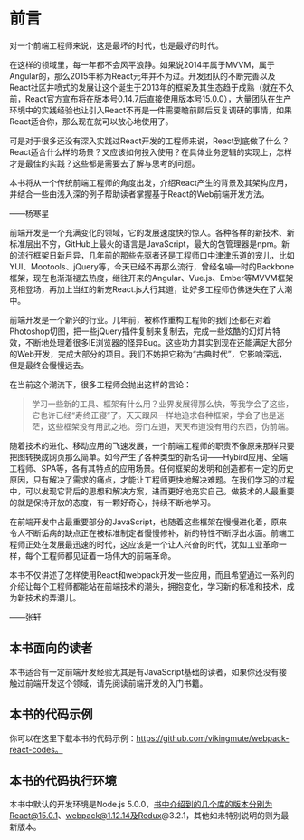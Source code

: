 # 前言

对一个前端工程师来说，这是最坏的时代，也是最好的时代。

在这样的领域里，每一年都不会风平浪静。如果说2014年属于MVVM，属于Angular的，那么2015年称为React元年并不为过。开发团队的不断完善以及React社区井喷式的发展让这个诞生于2013年的框架及其生态趋于成熟（就在不久前，React官方宣布将在版本号0.14.7后直接使用版本号15.0.0），大量团队在生产环境中的实践经验也让引入React不再是一件需要瞻前顾后反复调研的事情，如果React适合你，那么现在就可以放心地使用了。

可是对于很多还没有深入实践过React开发的工程师来说，React到底做了什么？React适合什么样的场景？又应该如何投入使用？在具体业务逻辑的实现上，怎样才是最佳的实践？这些都是需要去了解与思考的问题。

本书将从一个传统前端工程师的角度出发，介绍React产生的背景及其架构应用，并结合一些由浅入深的例子帮助读者掌握基于React的Web前端开发方法。

——杨寒星



前端开发是一个充满变化的领域，它的发展速度快的惊人。各种各样的新技术、新标准层出不穷，GitHub上最火的语言是JavaScript，最大的包管理器是npm。新的流行框架日新月异，几年前的那些先驱者还是工程师口中津津乐道的宠儿，比如YUI、Mootools、jQuery等，今天已经不再那么流行，曾经名噪一时的Backbone框架，现在也渐渐褪去热度，继往开来的Angular、Vue.js、Ember等MVVM框架竞相登场，再加上当红的新宠React.js大行其道，让好多工程师仿佛迷失在了大潮中。

前端开发是一个新兴的行业。几年前，被称作重构工程师的我们还都在对着Photoshop切图，把一些jQuery插件复制来复制去，完成一些炫酷的幻灯片特效，不断地处理着很多IE浏览器的怪异Bug。这些功力其实到现在还能满足大部分的Web开发，完成大部分的项目。我们不妨把它称为“古典时代”，它影响深远，但是最终会慢慢远去。

在当前这个潮流下，很多工程师会抛出这样的言论：

> 学习一些新的工具、框架有什么用？业界发展得那么快，等我学会了这些，它也许已经“寿终正寝”了。天天跟风一样地追求各种框架，学会了也是迷茫，这些框架没有用武之地。旁门左道，天天布道没有用的东西，伪前端。

随着技术的进化、移动应用的飞速发展，一个前端工程师的职责不像原来那样只要把图转换成网页那么简单。如今产生了各种类型的新名词——Hybird应用、全端工程师、SPA等，各有其特点的应用场景。任何框架的发明和创造都有一定的历史原因，只有解决了需求的痛点，才能让工程师更快地解决难题。在我们学习的过程中，可以发现它背后的思想和解决方案，进而更好地充实自己。做技术的人最重要的就是保持开放的态度，有一颗好奇心，持续不断地学习。

在前端开发中占最重要部分的JavaScript，也随着这些框架在慢慢进化着，原来令人不断诟病的缺点正在被标准制定者慢慢修补，新的特性不断浮出水面。前端工程师正处在发展最迅速的时代，这应该是一个让人兴奋的时代，犹如工业革命一样，每个工程师都见证着一场伟大的前端革命。

本书不仅讲述了怎样使用React和webpack开发一些应用，而且希望通过一系列的介绍让每个工程师都能站在前端技术的潮头，拥抱变化，学习新的标准和技术，成为新技术的弄潮儿。

——张轩



## 本书面向的读者

本书适合有一定前端开发经验尤其是有JavaScript基础的读者，如果你还没有接触过前端开发这个领域，请先阅读前端开发的入门书籍。

## 本书的代码示例

你可以在这里下载本书的代码示例：https://github.com/vikingmute/webpack-react-codes。

## 本书的代码执行环境

本书中默认的开发环境是Node.js 5.0.0，书中介绍到的几个库的版本分别为React@15.0.1、webpack@1.12.14及Redux@3.2.1，其他如未特别说明的则为最新版本。